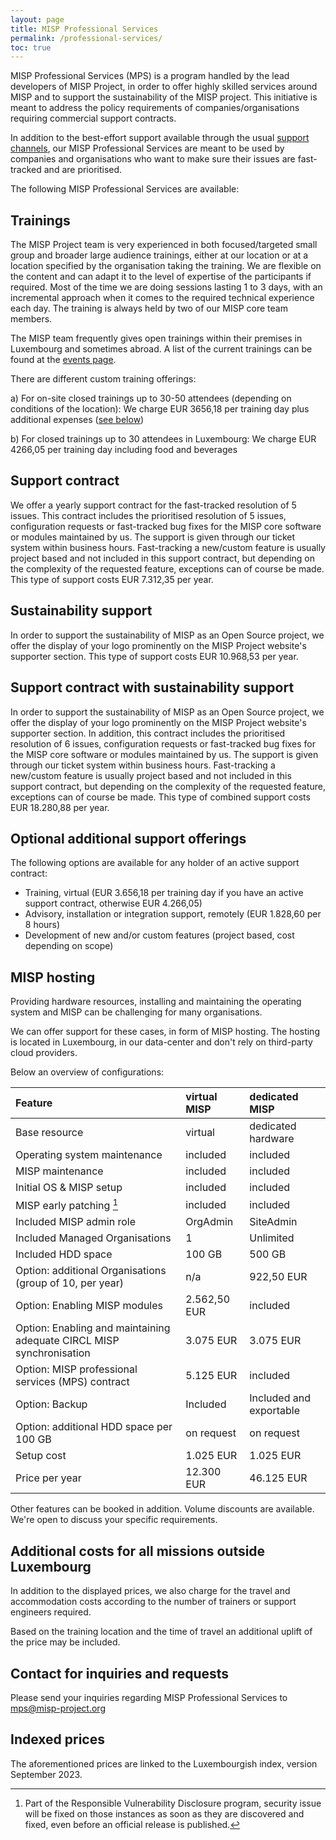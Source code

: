 ```yaml
---
layout: page
title: MISP Professional Services
permalink: /professional-services/
toc: true
---
```


MISP Professional Services (MPS) is a program handled by the lead developers of MISP Project, in order to offer highly
skilled services around MISP and to support the sustainability of the MISP project.
This initiative is meant to address the policy requirements of companies/organisations requiring commercial support contracts.

In addition to the best-effort support available through the usual [support channels](/documentation/#community-support/),
our MISP Professional Services are meant to be used by companies and organisations who want to make sure their issues are
fast-tracked and are prioritised.

The following MISP Professional Services are available:

## Trainings

The MISP Project team is very experienced in both focused/targeted small group and broader large audience trainings,
either at our location or at a location specified by the organisation taking the training.
We are flexible on the content and can adapt it to the level of expertise of the participants if required.
Most of the time we are doing sessions lasting 1 to 3 days, with an incremental approach when it comes to the required technical experience each day.
The training is always held by two of our MISP core team members.

The MISP team frequently gives open trainings within their premises in Luxembourg and sometimes abroad.
A list of the current trainings can be found at the [events page](/events/).

There are different custom training offerings:

a) For on-site closed trainings up to 30-50 attendees (depending on conditions of the location):
We charge EUR 3656,18 per training day plus additional expenses ([see below](#additional-costs-for-all-missions-outside-luxembourg))

b) For closed trainings up to 30 attendees in Luxembourg:
We charge EUR 4266,05 per training day including food and beverages


## Support contract

We offer a yearly support contract for the fast-tracked resolution of 5 issues.
This contract includes the prioritised resolution of 5 issues, configuration requests or fast-tracked bug fixes for the MISP core software or modules maintained by us. The support is given through our ticket system within business hours.
Fast-tracking a new/custom feature is usually project based and not included in this support contract, but depending on the complexity of the requested feature, exceptions can of course be made. This type of support costs EUR 7.312,35  per year.

## Sustainability support

In order to support the sustainability of MISP as an Open Source project, we offer the display of your logo prominently on the MISP Project website's supporter section. This type of support costs EUR 10.968,53 per year.

## Support contract with sustainability support

In order to support the sustainability of MISP as an Open Source project, we offer the display of your logo prominently on the MISP Project website's supporter section. In addition, this contract includes the prioritised resolution of 6 issues, configuration requests or fast-tracked bug fixes for the MISP core software or modules maintained by us. The support is given through our ticket system within business hours.
Fast-tracking a new/custom feature is usually project based and not included in this support contract, but depending on the complexity of the requested feature, exceptions can of course be made. This type of combined support costs EUR 18.280,88 per year.

## Optional additional support offerings

The following options are available for any holder of an active support contract:

- Training, virtual (EUR 3.656,18 per training day if you have an active support contract, otherwise EUR 4.266,05)
- Advisory, installation or integration support, remotely (EUR 1.828,60 per 8 hours)
- Development of new and/or custom features (project based, cost depending on scope)

## MISP hosting

Providing hardware resources, installing and maintaining the operating system and MISP can be challenging for many organisations. 

We can offer support for these cases, in form of MISP hosting. The hosting is located in Luxembourg, in our data-center and don't rely on
third-party cloud providers.

Below an overview of configurations:

|Feature |virtual MISP|dedicated MISP|
|:---|:-----------|:-------------|
|Base resource|virtual| dedicated hardware |
|Operating system maintenance| included| included|
|MISP maintenance |included|included|
|Initial OS & MISP setup| included | included|
|MISP early patching [^1]|included|included|
|Included MISP admin role| OrgAdmin|SiteAdmin|
|Included Managed Organisations|1|Unlimited|
|Included HDD space|100 GB| 500 GB|
|Option: additional Organisations (group of 10, per year)|n/a|922,50 EUR|
|Option: Enabling MISP modules| 2.562,50 EUR| included |
|Option: Enabling and maintaining adequate CIRCL MISP synchronisation | 3.075 EUR| 3.075 EUR|
|Option: MISP professional services (MPS) contract |5.125 EUR |included|
|Option: Backup|Included|Included and exportable|
|Option: additional HDD space per 100 GB|on request|on request|
|Setup cost|1.025 EUR|1.025 EUR|
|Price per year|12.300 EUR| 46.125 EUR|

[^1]: Part of the Responsible Vulnerability Disclosure program, security issue will be fixed on those instances as soon as they are discovered and fixed, even before an official release is published.

Other features can be booked in addition. Volume discounts are available. We're open to discuss your specific requirements.


## Additional costs for all missions outside Luxembourg

In addition to the displayed prices, we also charge for the travel and accommodation costs according to the number of trainers or support engineers required.

Based on the training location and the time of travel an additional uplift of the price may be included.


## Contact for inquiries and requests

Please send your inquiries regarding MISP Professional Services to mps@misp-project.org


## Indexed prices

The aforementioned prices are linked to the Luxembourgish index, version September 2023.



